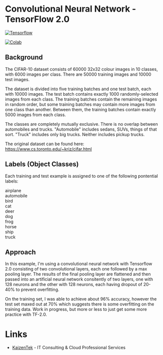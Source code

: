 # Convolutional Neural Network - TensorFlow 2.0 

[![Tensorflow](https://encrypted-tbn0.gstatic.com/images?q=tbn:ANd9GcT7b9ZDD7lMdkByT-f_RCAqSQYqnq_CpgD16IFrwfmUwWCmdt7H)](https://colab.research.google.com/github/JohnAntonusMaximus/convolutional-neural-network/blob/master/Convolutional_Neural_Network_TensorFlow_2_0_.ipynb)

[![Colab](https://camo.githubusercontent.com/52feade06f2fecbf006889a904d221e6a730c194/68747470733a2f2f636f6c61622e72657365617263682e676f6f676c652e636f6d2f6173736574732f636f6c61622d62616467652e737667)](https://colab.research.google.com/github/JohnAntonusMaximus/convolutional-neural-network/blob/master/Convolutional_Neural_Network_TensorFlow_2_0_.ipynb)

## Background

The CIFAR-10 dataset consists of 60000 32x32 colour images in 10 classes, with 6000 images per class. There are 50000 training images and 10000 test images. 

The dataset is divided into five training batches and one test batch, each with 10000 images. The test batch contains exactly 1000 randomly-selected images from each class. The training batches contain the remaining images in random order, but some training batches may contain more images from one class than another. Between them, the training batches contain exactly 5000 images from each class.  

The classes are completely mutually exclusive. There is no overlap between automobiles and trucks. "Automobile" includes sedans, SUVs, things of that sort. "Truck" includes only big trucks. Neither includes pickup trucks.

The original dataset can be found here:
https://www.cs.toronto.edu/~kriz/cifar.html


## Labels (Object Classes)

Each training and test example is assigned to one of the following pontential labels:

airplane										
automobile										
bird										
cat										
deer										
dog										
frog										
horse										
ship										
truck										



## Approach

In this example, I'm using a convolutional neural network with Tensorflow 2.0 consisting of two convolutional layers, each one followed by a max pooling layer. The results of the final pooling layer are flattened and then passed into an artificial neural network consitently of two layers, one with 128 neurons and the other with 128 neurons, each having dropout of 20-40% to prevent overfitting. 

On the training set, I was able to achieve about 96% accuracy, however the test set maxed out at 70% which suggests there is some overfitting on the training data. Work in progress, but more or less to just get some more practice with TF-2.0. 


# Links

* [KaizenTek](http://www.kaizentek.io) - IT Consulting & Cloud Professional Services  



